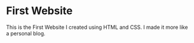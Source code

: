 # First Website 

This is the First Website I created using HTML and CSS. I made it more like a personal blog. 
